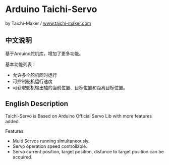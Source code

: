 Arduino Taichi-Servo 
========
by Taichi-Maker / www.taichi-maker.com

中文说明
--------
基于Arduino舵机库，增加了更多功能。

基本功能列表：

* 允许多个舵机同时运行
* 可控制舵机运行速度
* 可获取舵机输出轴的当前位置、目标位置和距离目标位置。

English Description
--------------------
Taichi-Servo is Based on Arduino Official Servo Lib with more features added.

Features:

* Multi Servos running simultaneously.
* Servo operation speed controllable. 
* Servo current position, target position, distance to target position can be acquired. 



